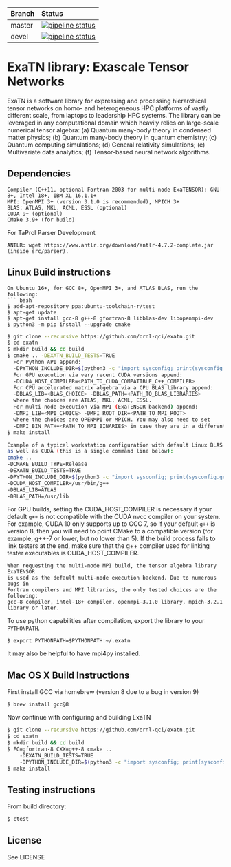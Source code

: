 | Branch | Status |
|:-------|:-------|
|master | [![pipeline status](https://code.ornl.gov/qci/exatn/badges/master/pipeline.svg)](https://code.ornl.gov/qci/exatn/commits/master) |
|devel | [![pipeline status](https://code.ornl.gov/qci/exatn/badges/devel/pipeline.svg)](https://code.ornl.gov/qci/exatn/commits/devel) |

# ExaTN library: Exascale Tensor Networks

ExaTN is a software library for expressing and processing
hierarchical tensor networks on homo- and heterogeneous HPC
platforms of vastly different scale, from laptops to leadership
HPC systems. The library can be leveraged in any computational
domain which heavily relies on large-scale numerical tensor algebra:
 (a) Quantum many-body theory in condensed matter physics;
 (b) Quantum many-body theory in quantum chemistry;
 (c) Quantum computing simulations;
 (d) General relativity simulations;
 (e) Multivariate data analytics;
 (f) Tensor-based neural network algorithms.


## Dependencies
```
Compiler (C++11, optional Fortran-2003 for multi-node ExaTENSOR): GNU 8+, Intel 18+, IBM XL 16.1.1+
MPI: OpenMPI 3+ (version 3.1.0 is recommended), MPICH 3+
BLAS: ATLAS, MKL, ACML, ESSL (optional)
CUDA 9+ (optional)
CMake 3.9+ (for build)
```
For TaProl Parser Development
```
ANTLR: wget https://www.antlr.org/download/antlr-4.7.2-complete.jar (inside src/parser).
```

## Linux Build instructions
```
On Ubuntu 16+, for GCC 8+, OpenMPI 3+, and ATLAS BLAS, run the following:
``` bash
$ add-apt-repository ppa:ubuntu-toolchain-r/test
$ apt-get update
$ apt-get install gcc-8 g++-8 gfortran-8 libblas-dev libopenmpi-dev
$ python3 -m pip install --upgrade cmake
```

``` bash
$ git clone --recursive https://github.com/ornl-qci/exatn.git
$ cd exatn
$ mkdir build && cd build
$ cmake .. -DEXATN_BUILD_TESTS=TRUE
  For Python API append:
  -DPYTHON_INCLUDE_DIR=$(python3 -c "import sysconfig; print(sysconfig.get_paths()['platinclude'])")
  For GPU execution via very recent CUDA versions append:
  -DCUDA_HOST_COMPILER=<PATH_TO_CUDA_COMPATIBLE_C++_COMPILER>
  For CPU accelerated matrix algebra via a CPU BLAS library append:
  -DBLAS_LIB=<BLAS_CHOICE> -DBLAS_PATH=<PATH_TO_BLAS_LIBRARIES>
  where the choices are ATLAS, MKL, ACML, ESSL.
  For multi-node execution via MPI (ExaTENSOR backend) append:
  -DMPI_LIB=<MPI_CHOICE> -DMPI_ROOT_DIR=<PATH_TO_MPI_ROOT>
  where the choices are OPENMPI or MPICH. You may also need to set
  -DMPI_BIN_PATH=<PATH_TO_MPI_BINARIES> in case they are in a different location.
$ make install

Example of a typical workstation configuration with default Linux BLAS (found in /usr/lib)
as well as CUDA (this is a single command line below):
cmake ..
-DCMAKE_BUILD_TYPE=Release
-DEXATN_BUILD_TESTS=TRUE
-DPYTHON_INCLUDE_DIR=$(python3 -c "import sysconfig; print(sysconfig.get_paths()['platinclude'])")
-DCUDA_HOST_COMPILER=/usr/bin/g++
-DBLAS_LIB=ATLAS
-DBLAS_PATH=/usr/lib
```
For GPU builds, setting the CUDA_HOST_COMPILER is necessary if your default `g++` is
not compatible with the CUDA nvcc compiler on your system. For example, CUDA 10 only
supports up to GCC 7, so if your default `g++` is version 8, then you will need to
point CMake to a compatible version (for example, g++-7 or lower, but no lower than 5).
If the build process fails to link testers at the end, make sure that
the g++ compiler used for linking tester executables is CUDA_HOST_COMPILER.
```
When requesting the multi-node MPI build, the tensor algebra library ExaTENSOR
is used as the default multi-node execution backend. Due to numerous bugs in
Fortran compilers and MPI libraries, the only tested choices are the following:
gcc-8 compiler, intel-18+ compiler, openmpi-3.1.0 library, mpich-3.2.1 library or later.
```
To use python capabilities after compilation, export the library to your `PYTHONPATH`.
```
$ export PYTHONPATH=$PYTHONPATH:~/.exatn
```
It may also be helpful to have mpi4py installed.

## Mac OS X Build Instructions
First install GCC via homebrew (version 8 due to a bug in version 9)
```
$ brew install gcc@8
```
Now continue with configuring and building ExaTN
``` bash
$ git clone --recursive https://github.com/ornl-qci/exatn.git
$ cd exatn
$ mkdir build && cd build
$ FC=gfortran-8 CXX=g++-8 cmake ..
    -DEXATN_BUILD_TESTS=TRUE
    -DPYTHON_INCLUDE_DIR=$(python3 -c "import sysconfig; print(sysconfig.get_paths()['platinclude'])")
$ make install
```

## Testing instructions
From build directory:
```bash
$ ctest
```

## License
See LICENSE
